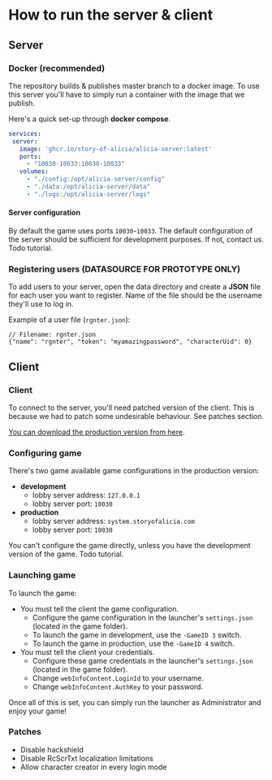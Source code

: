 # How to run the server & client
## Server
### Docker (recommended)
The repository builds & publishes master branch to a docker image. To use this server you'll have to simply run a container with the image that we publish.

Here's a quick set-up through **docker compose**.
```yaml
services:
 server:
   image: 'ghcr.io/story-of-alicia/alicia-server:latest'
   ports:
     - "10030-10033:10030-10033"
   volumes:
     - "./config:/opt/alicia-server/config"
     - "./data:/opt/alicia-server/data"
     - "./logs:/opt/alicia-server/logs"
```

#### Server configuration
By default the game uses ports `10030`-`10033`. The default configuration of the server should be sufficient for development purposes. If not, contact us. Todo tutorial.

### Registering users (DATASOURCE FOR PROTOTYPE ONLY)
To add users to your server, open the data directory and create a **JSON** file for each user you want to register. Name of the file should be the username they'll use to log in. 

Example of a user file (`rgnter.json`):

```json5
// Filename: rgnter.json
{"name": "rgnter", "token": "myamazingpassword", "characterUid": 0}
```

## Client
### Client
To connect to the server, you'll need patched version of the client. This is because we had to patch some undesirable behaviour. See patches section.

[You can download the production version from here](https://drive.proton.me/urls/XX1GHBQGEW#WXILQk8JS08f).

### Configuring game
There's two game available game configurations in the production version:
- **development**
  - lobby server address: `127.0.0.1`
  - lobby server port: `10030`
- **production**
  - lobby server address: `system.storyofalicia.com`
  - lobby server port: `10030`

You can't configure the game directly, unless you have the development version of the game. Todo tutorial.

### Launching game
To launch the game:

- You must tell the client the game configuration.
  - Configure the game configuration in the launcher's `settings.json` (located in the game folder). 
  - To launch the game in development, use the `-GameID 3` switch.
  - To launch the game in production, use the `-GameID 4` switch.
- You must tell the client your credentials.
  - Configure these game credentials in the launcher's `settings.json` (located in the game folder).
  - Change `webInfoContent.LoginId` to your username.
  - Change `webInfoContent.AuthKey` to your password.

Once all of this is set, you can simply run the launcher as Administrator and enjoy your game!

### Patches
- Disable hackshield
- Disable RcScrTxt localization limitations
- Allow character creator in every login mode
